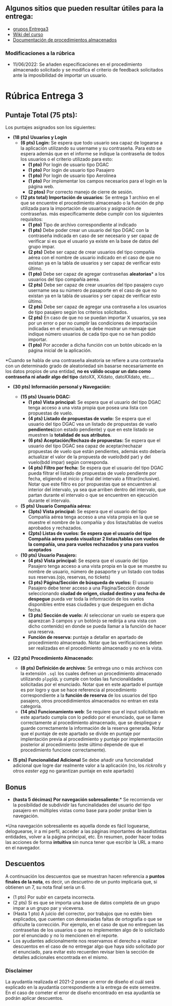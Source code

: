 ## Algunos sitios que pueden resultar útiles para la entrega:

- [grupos Entrega3](https://docs.google.com/spreadsheets/d/1zOLS_H-BXF5z3CE1Cl1P-OxniRNW0yF8T3RpE7hyqQ4/edit?usp=sharing)
- [Wiki del curso](https://github.com/IIC2413/Syllabus-2022-1/wiki)
- [Documentación de procedimientos almacenados](https://www.postgresql.org/docs/10/sql-createfunction.html)

### Modificaciones a la rúbrica

- 11/06/2022: Se añaden especificaciones en el procedimiento almacenado solicitado y se modifica el criterio de feedback solicitados ante la imposibilidad de importar un usuario. 

# Rúbrica Entrega 3

## Puntaje Total (75 pts):

Los puntajes asignados son los siguientes:
* **(18 pts) Usuarios y Login**
    * **(6 pts) Login:** Se espera que todo usuario sea capaz de logearse a la aplicación utilizando su username y su contraseña. Para esto se espera además que en el informe se indique la contraseña de todos los usuarios o el criterio utilizado para esto:
        - **(1 pto)** Por login de usuario tipo DGAC   
        - **(1 pto)** Por login de usuario tipo Pasajero   
        - **(1 pto)** Por login de usuario tipo Aerolinea
        - **(1 pto)** Por implementar los campos necesarios para el login en la página web.
        - **(2 ptos)** Por correcto manejo de cierre de sesión.
    * **(12 pts total) Importación de usuarios:** Se entrega 1 archivo en el que se encuentre el procedimiento almacenado o la función de php utilizada para la importación de usuarios y asignación de contraseñas. más específicamente debe cumplir con los siguientes requisitos:
        - **(1 pto)** Tipo de archivo correspondiente al indicado
        - **(1 pts)** Debe poder crear un usuario del tipo DGAC con la contraseña indicada en caso de ser necesario y ser capaz de verificar si es que el usuario ya existe en la base de datos del grupo impar.
        - **(2 pts)** Debe ser capaz de crear usuarios del tipo compañía aérea con el nombre de usuario indicado en el caso de que no existan ya en la tabla de usuarios y ser capaz de verificar esto último.
        - **(1 pto)** Debe ser capaz de agregar contraseñas **aleatorias*** a los usuarios del tipo compañía aerea. 
        - **(2 pts)** Debe ser capaz de crear usuarios del tipo pasajero cuyo username sea su número de pasaporte en el caso de que no existan ya en la tabla de usuarios y ser capaz de verificar esto último.
        - **(2 pts)** Debe ser capaz de agregar una contraseña a los usuarios de tipo pasajero según los criterios solicitados.
        - **(2 pts)** En caso de que no se puedan importar X usuarios, ya sea por un error o por no cumplir las condiciones de importación indicadas en el enunciado, se debe mostrar un mensaje que indique número usuarios de cada tipo que no se han podido importar.
        - **(1 pto)** Por acceder a dicha función con un botón ubicado en la página inicial de la aplicación.

*Cuando se habla de una contraseña aleatoria se refiere a una contraseña con un determinado grado de aleatoriedad sin basarse necesariamente en los datos propios de una entidad, **no es válido ocupar un dato como contraseña ni añadir algo del tipo** datoXX, XXdato, datoXXdato, etc....

* **(30 pts) Información personal y Navegación:**
    * **(15 pts) Usuario DGAC:**
        - **(1 pto) Vista principal:** Se espera que el usuario del tipo DGAC tenga acceso a una vista propia que posea una lista con propuestas de vuelo.
        - **(4 pts) Listado de propuestas de vuelo:** Se espera que el usuario del tipo DGAC vea un listado de propuestas de vuelo **pendientes**(con estado pendiente) y que en este listado se muestren la **totalidad de sus atributos**.
        - **(6 pts) Aceptación/Rechazo de propuestas:** Se espera que el usuario del tipo DGAC sea capaz de aceptar/rechazar propuestas de vuelo que están pendientes, además esto debería actualizar el valor de la propuesta de vuelo(bdd par) y del vuelo(bdd impar) según corresponda.
        - **(4 pts) Filtro por fecha:** Se espera que el usuario del tipo DGAC pueda filtrar el listado de propuestas de vuelo pendiente por fecha, eligiendo el inicio y final del intervalo a filtrar(inclusive). Notar que este filtro es por propuestas que se encuentren al interior del intervalo, ya sea que arriben dentro del intervalo, que partan durante el intervalo o que se encuentren en ejecución durante el intervalo. 
    * **(5 pts) Usuario Compañía aérea:**
        - **(3pts) Vista principal:** Se espera que el usuario del tipo Compañía aérea tenga acceso a una vista propia en la que se muestre el nombre de la compañía y dos listas/tablas de vuelos aprobados y rechazados.
        - **(2pts) Listas de vuelos: Se espera que el usuario del tipo Compañía aérea pueda visualizar 2 listas/tablas con vuelos de la compañía, una para vuelos rechazados y una para vuelos aceptados**
    * **(10 pts) Usuario Pasajero:**
        - **(4 pts) Vista principal:** Se espera que el usuario del tipo Pasajero tenga acceso a una vista propia en la que se muestre su nombre de usuario, número de pasaporte y un listado con todas sus reservas.(ojo, reservas, no tickets)
        - **(3 pts) Página/Sección de búsqueda de vuelos:** El usuario Pasajero debe tener acceso a una Página/Sección donde seleccionando **ciudad de origen, ciudad destino y una fecha de despegue** pueda ver toda la infomración de los vuelos disponibles entre esas ciudades y que despeguen en dicha fecha.
        - **(3 pts) Sección de vuelo:** Al seleccionar un vuelo se espera que aparezcan 3 campos y un botón(o se redirija a una vista con dicho contenido) en donde se pueda llamar a la función de hacer una reserva.
        - **Función de reserva:** puntaje a detallar en apartado de procedimiento almacenado. Notar que las verificaciones deben ser realizadas en el procedimiento almacenado y no en la vista.

* **(22 pts) Procedimiento Almacenado:** 
    * **(8 pts) Definición de archivos**: Se entrega uno o más archivos con la extensión `.sql` los cuales definen un procedimiento almacenado utilizando `plpgSQL` y cumple con todas las funcionalidades solicitadas por el enunciado. Notar que en este apartado el puntaje es por logro y que se hace referencia al procedimiento correspondiente a la **función de reserva** de los usuarios del tipo pasajero, otros procedidimientos almacenados no entran en esta categoría.
    * **(14 pts) Funcionamiento web**: Se requiere que el input solicitado en este apartado cumpla con lo pedido por el enunciado, que se llame correctamente al procedimiento almacenado, que se despliegue y guarde correctamente la información de la reserva generada. Notar que el puntaje de este apartado se divide en puntaje por implentación previa al procedimiento y puntaje por implementación posterior al procedimiento (este último depende de que el procedimiento funcione correctamente).

* **(5 pts) Funcionalidad Adicional** Se debe añadir una funcionalidad adicional que logre dar realmente valor a la aplicación (no, los _rickrolls_ y otros _easter egg_ no garantizan puntaje en este apartado)

## Bonus
* **(hasta 5 décimas) Por navegación sobresaliente:*** Se recomienda ver la posibilidad de subdividir las funcinalidades del usuario del tipo pasajero en múltiples vistas como base para poder probar bien la navegación.

*Una navegación sobresaliente es aquella donde es fácil loguearse, deloguearse, ir a mi perfil, acceder a las páginas importantes de lasdistintas entidades, volver a la página principal, etc. En resumen, poder hacer todas las acciones de forma **intuitiva** sin nunca tener que escribir la URL a mano en el navegador.

## Descuentos
A continuación los descuentos que se muestran hacen referencia a **puntos finales de la nota**, es decir, un descuetno de un punto implicaría que, si obtienen un 7, su nota final sería un 6.
* (1 pto) Por subir en carpeta incorrecta.
* (2 pts) Si es que se importa una base de datos completa de un grupo impar a un grupo par y viceversa.
* (Hasta 1 pto) A juicio del corrector, por trabajos que no estén bien explicados, que cuenten con demasiadas faltas de ortografía o que se dificulte la corrección. Por ejemplo, en el caso de que no entreguen las contraseñas de los usuarios o que no implementen algo de lo solicitado por el enunciado y no lo mencionen en el reporte.
* Los ayudantes adicionalmente nos reservamos el derecho a realizar descuentos en el caso de no entregar algo que haya sido solicitado por el enunciado, para evitar esto recuerden revisar bien la sección de detalles adicionales encontrada en el mismo.

### Disclaimer

La ayudantía realizada el 2021-2 posee un error de diseño el cuál será explicado en la ayudantía correspondiente a la entrega de este semestre. En el caso de cometer el error de diseño encontrado en esa ayudantía se podrán aplicar descuentos.
